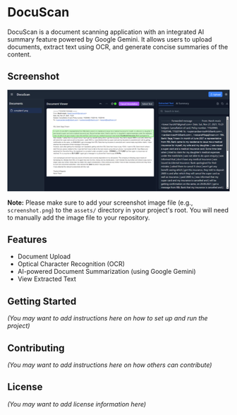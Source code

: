 # DocuScan

DocuScan is a document scanning application with an integrated AI summary feature powered by Google Gemini. It allows users to upload documents, extract text using OCR, and generate concise summaries of the content.

## Screenshot

![DocuScan Screenshot](assets/image.png)

**Note:** Please make sure to add your screenshot image file (e.g., `screenshot.png`) to the `assets/` directory in your project's root. You will need to manually add the image file to your repository.

## Features

- Document Upload
- Optical Character Recognition (OCR)
- AI-powered Document Summarization (using Google Gemini)
- View Extracted Text

## Getting Started

_(You may want to add instructions here on how to set up and run the project)_

## Contributing

_(You may want to add instructions here on how others can contribute)_

## License

_(You may want to add license information here)_
